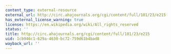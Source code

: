 ```yaml
---
content_type: external-resource
external_url: http://circ.ahajournals.org/cgi/content/full/101/23/e215
has_external_license_warning: true
license: https://en.wikipedia.org/wiki/All_rights_reserved
status: ''
title: http://circ.ahajournals.org/cgi/content/full/101/23/e215
uid: 1cb946c1-629a-4630-bc72-759d61b4bad8
wayback_url: ''
---
```

